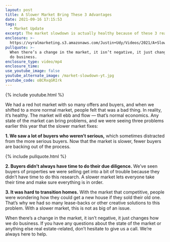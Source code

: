 ```yaml
---
layout: post
title: A Slower Market Bring These 3 Advantages
date: 2021-09-16 17:15:53
tags:
  - Market Update
excerpt: The market slowdown is actually healthy because of these 3 reasons.
enclosure: >-
  https://vyralmarketing.s3.amazonaws.com/Justin+Udy/Videos/2021/A+Slower+Market+Bring+These+3+Advantages.mp4
pullquote: >-
  When there’s a change in the market, it isn’t negative, it just changes how we
  do business.
enclosure_type: video/mp4
enclosure_time:
use_youtube_image: false
youtube_alternate_image: /market-slowdown-yt.jpg
youtube_code: oBCRxqGRIrk
---
```

{% include youtube.html %}

We had a red hot market with so many offers and buyers, and when we shifted to a more normal market, people felt that was a bad thing. In reality, it’s healthy. The market will ebb and flow — that’s normal economics. Any state of the market can bring problems, and we were seeing three problems earlier this year that the slower market fixes:

**1\. We saw a lot of buyers who weren’t serious,** which sometimes distracted from the more serious buyers. Now that the market is slower, fewer buyers are backing out of the process.

{% include pullquote.html %}

**2\. Buyers didn’t always have time to do their due diligence.** We’ve seen buyers of properties we were selling get into a bit of trouble because they didn’t have time to do this research. A slower market lets everyone take their time and make sure everything is in order.

**3\. It was hard to transition homes.** With the market that competitive, people were wondering how they could get a new house if they sold their old one. That’s why we had so many lease-backs or other creative solutions to this problem. With a slower market, this is not as big of an issue.

When there’s a change in the market, it isn’t negative, it just changes how we do business. If you have any questions about the state of the market or anything else real estate-related, don’t hesitate to give us a call. We’re always here to help.
